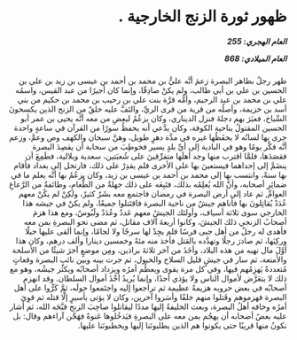 <h1 dir="rtl">ظهور ثورة الزنج الخارجية .</h1>

<h5 dir="rtl">العام الهجري:  255

العام الميلادي: 868

</h5>

<p dir="rtl">ظهر رجلٌ بظاهر البصرة زعمَ أنَّه عليُّ بن محمد بن أحمد بن عيسى بن زيد بن علي بن الحسين بن علي بن أبي طالب، ولم يكنْ صادِقًا، وإنما كان أجيرًا من عبد القيس، واسمُه علي بن محمد بن عبد الرحيم، وأمُّه قرَّة بنت علي بن رحيب بن محمد بن حكيم من بني أسد بن خزيمة، وأصلُه من قرية من قرى الريِّ، والتَفَّ عليه خلقٌ من الزنج الذين يكسحونَ السِّباخ، فعبَرَ بهم دجلةَ فنزل الديناري، وكان يزعُمُ لبعضِ من معه أنَّه يحيى بن عمر أبو الحسين المقتولُ بناحية الكوفة، وكان يدَّعي أنه يحفظُ سورًا من القرآن في ساعةٍ واحدة جرى بها لسانُه لا يحفَظُها غيره في مدَّة دهرٍ طويل، وهنَّ سبحان والكهف وص وعمَّ، وزعم أنَّه فكَّر يومًا وهو في البادية إلى أيِّ بلدٍ يسير فخوطِبَ من سحابة أن يقصِدَ البصرة فقصَدَها، فلمَّا اقترب منها وجد أهلَها متفرِّقينَ على شُعبَتين، سعدية وبلالية، فطَمِعَ أن ينضَمَّ إلى إحداهما فيستعينَ بها على الأخرى فلم يقدِرْ على ذلك، فارتحل إلى بغداد فأقام بها سنةً، وانتسب بها إلى محمد بن أحمد بن عيسى بن زيد، وكان يزعُمُ بها أنَّه يعلم ما في ضمائِرِ أصحابه، وأنَّ الله يُعلِمُه بذلك، فتَبِعَه على ذلك جهلةٌ من الطَّغامِ، وطائفةٌ من الرَّعاعِ العوامِّ, ثم عاد إلى أرض البصرة في رمضان فاجتمع معه بشَرٌ كثيرٌ، ولكِنْ لم يكُنْ معهم عُدَدٌ يُقاتِلونَ بها فأتاهم جيشٌ من ناحية البصرة فاقتَتلوا جميعًا، ولم يكنْ في جيشه هذا الخارجي سوى ثلاثة أسياف، وأولئك الجيشُ معهم عَددٌ وعُدَدٌ ولَبُوسٌ، ومع هذا هزمَ أصحابُ الزنجي ذلك الجيشَ، وكانوا أربعةَ آلاف مقاتل، ثم مضى نحو البصرةِ بمن معه فأهدى له رجلٌ من أهل جبى فرسًا فلم يجِدْ لها سرجًا ولا لجامًا، وإنما ألقى عليها حبلًا وركِبَها، ثم صادرَ رجلًا وتهدَّده بالقتل فأخذ منه مئةً وخمسين دينارا وألف درهم، وكان هذا أوَّلَ مال نهبه من هذه البلاد، وأخَذَ من آخر ثلاثةَ براذين، ومِن موضعٍ آخرَ شيئًا من الأسلحة والأمتعة، ثم سار في جيشٍ قليل السلاح والخيول، ثم جرت بينه وبين نائبِ البصرة وقعاتٍ مُتعددةً يَهزِمُهم فيها، وفي كل مرة يقوى ويعظُم أمرُه ويزداد أصحابُه ويكثُر جيشُه، وهو مع ذلك لا يتعَرَّض لأموال الناس ولا يؤذي أحدًا، وإنما يُريدُ أخْذَ أموال السلطان. وقد انهزم أصحابُه في بعض حروبه هزيمةً عظيمة ثم تراجعوا إليه واجتَمعوا حولَه، ثمَّ كَرُّوا على أهل البصرة فهزموهم وقَتلوا منهم خلقًا وأسَروا آخرين، وكان لا يؤتى بأسيرٍ إلَّا قتله ثم قوِيَ أمرُه وخافه أهلُ البصرة، وبعث الخليفةُ إليها مددًا ليقاتلوا صاحِبَ الزنج قبَّحَه الله، ثم أشار عليه بعضُ أصحابه أن يهجُم بمن معه على البصرةِ فيَدخُلوها عَنوةً فهَجَّن آراءهم وقال: بل نكونُ منها قريبًا حتى يكونوا هم الذين يطلبونَنا إليها ويخطبونَنا عليها.</p></br>
